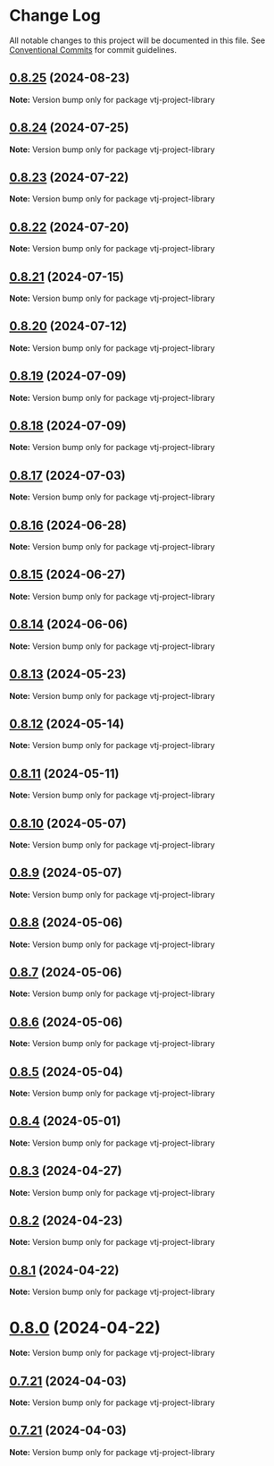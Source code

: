 # Change Log

All notable changes to this project will be documented in this file.
See [Conventional Commits](https://conventionalcommits.org) for commit guidelines.

## [0.8.25](https://gitee.com/newgateway/vtj/compare/vtj-project-library@0.8.24...vtj-project-library@0.8.25) (2024-08-23)

**Note:** Version bump only for package vtj-project-library






## [0.8.24](https://gitee.com/newgateway/vtj/compare/vtj-project-library@0.8.23...vtj-project-library@0.8.24) (2024-07-25)

**Note:** Version bump only for package vtj-project-library





## [0.8.23](https://gitee.com/newgateway/vtj/compare/vtj-project-library@0.8.22...vtj-project-library@0.8.23) (2024-07-22)

**Note:** Version bump only for package vtj-project-library





## [0.8.22](https://gitee.com/newgateway/vtj/compare/vtj-project-library@0.8.21...vtj-project-library@0.8.22) (2024-07-20)

**Note:** Version bump only for package vtj-project-library





## [0.8.21](https://gitee.com/newgateway/vtj/compare/vtj-project-library@0.8.20...vtj-project-library@0.8.21) (2024-07-15)

**Note:** Version bump only for package vtj-project-library





## [0.8.20](https://gitee.com/newgateway/vtj/compare/vtj-project-library@0.8.19...vtj-project-library@0.8.20) (2024-07-12)

**Note:** Version bump only for package vtj-project-library





## [0.8.19](https://gitee.com/newgateway/vtj/compare/vtj-project-library@0.8.18...vtj-project-library@0.8.19) (2024-07-09)

**Note:** Version bump only for package vtj-project-library





## [0.8.18](https://gitee.com/newgateway/vtj/compare/vtj-project-library@0.8.17...vtj-project-library@0.8.18) (2024-07-09)

**Note:** Version bump only for package vtj-project-library





## [0.8.17](https://gitee.com/newgateway/vtj/compare/vtj-project-library@0.8.16...vtj-project-library@0.8.17) (2024-07-03)

**Note:** Version bump only for package vtj-project-library





## [0.8.16](https://gitee.com/newgateway/vtj/compare/vtj-project-library@0.8.15...vtj-project-library@0.8.16) (2024-06-28)

**Note:** Version bump only for package vtj-project-library





## [0.8.15](https://gitee.com/newgateway/vtj/compare/vtj-project-library@0.8.14...vtj-project-library@0.8.15) (2024-06-27)

**Note:** Version bump only for package vtj-project-library





## [0.8.14](https://gitee.com/newgateway/vtj/compare/vtj-project-library@0.8.13...vtj-project-library@0.8.14) (2024-06-06)

**Note:** Version bump only for package vtj-project-library





## [0.8.13](https://gitee.com/newgateway/vtj/compare/vtj-project-library@0.8.11...vtj-project-library@0.8.13) (2024-05-23)

**Note:** Version bump only for package vtj-project-library





## [0.8.12](https://gitee.com/newgateway/vtj/compare/vtj-project-library@0.8.11...vtj-project-library@0.8.12) (2024-05-14)

**Note:** Version bump only for package vtj-project-library





## [0.8.11](https://gitee.com/newgateway/vtj/compare/vtj-project-library@0.8.10...vtj-project-library@0.8.11) (2024-05-11)

**Note:** Version bump only for package vtj-project-library





## [0.8.10](https://gitee.com/newgateway/vtj/compare/vtj-project-library@0.8.9...vtj-project-library@0.8.10) (2024-05-07)

**Note:** Version bump only for package vtj-project-library





## [0.8.9](https://gitee.com/newgateway/vtj/compare/vtj-project-library@0.8.8...vtj-project-library@0.8.9) (2024-05-07)

**Note:** Version bump only for package vtj-project-library





## [0.8.8](https://gitee.com/newgateway/vtj/compare/vtj-project-library@0.8.7...vtj-project-library@0.8.8) (2024-05-06)

**Note:** Version bump only for package vtj-project-library





## [0.8.7](https://gitee.com/newgateway/vtj/compare/vtj-project-library@0.8.6...vtj-project-library@0.8.7) (2024-05-06)

**Note:** Version bump only for package vtj-project-library





## [0.8.6](https://gitee.com/newgateway/vtj/compare/vtj-project-library@0.8.5...vtj-project-library@0.8.6) (2024-05-06)

**Note:** Version bump only for package vtj-project-library





## [0.8.5](https://gitee.com/newgateway/vtj/compare/vtj-project-library@0.8.4...vtj-project-library@0.8.5) (2024-05-04)

**Note:** Version bump only for package vtj-project-library





## [0.8.4](https://gitee.com/newgateway/vtj/compare/vtj-project-library@0.8.3...vtj-project-library@0.8.4) (2024-05-01)

**Note:** Version bump only for package vtj-project-library






## [0.8.3](https://gitee.com/newgateway/vtj/compare/vtj-project-library@0.8.2...vtj-project-library@0.8.3) (2024-04-27)

**Note:** Version bump only for package vtj-project-library






## [0.8.2](https://gitee.com/newgateway/vtj/compare/vtj-project-library@0.8.1...vtj-project-library@0.8.2) (2024-04-23)

**Note:** Version bump only for package vtj-project-library






## [0.8.1](https://gitee.com/newgateway/vtj/compare/vtj-project-library@0.8.0...vtj-project-library@0.8.1) (2024-04-22)

**Note:** Version bump only for package vtj-project-library






# [0.8.0](https://gitee.com/newgateway/vtj/compare/vtj-project-library@0.7.21...vtj-project-library@0.8.0) (2024-04-22)

**Note:** Version bump only for package vtj-project-library






## [0.7.21](https://gitee.com/newgateway/vtj/compare/vtj-project-library@0.7.20...vtj-project-library@0.7.21) (2024-04-03)

**Note:** Version bump only for package vtj-project-library






## [0.7.21](https://gitee.com/newgateway/vtj/compare/vtj-project-library@0.7.20...vtj-project-library@0.7.21) (2024-04-03)

**Note:** Version bump only for package vtj-project-library
